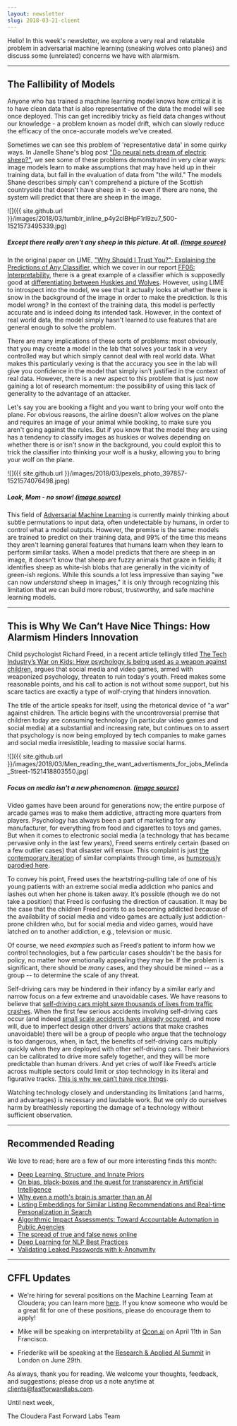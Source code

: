 ```yaml
---
layout: newsletter
slug: 2018-03-21-client
---
```


Hello!  In this week's newsletter, we explore a very real and relatable problem in adversarial machine learning (sneaking wolves onto planes) and discuss some (unrelated) concerns we have with alarmism.

---

## The Fallibility of Models

Anyone who has trained a machine learning model knows how critical it is to have
clean data that is also representative of the data the model will see once
deployed. This can get incredibly tricky as field data changes without our
knowledge - a problem known as model drift, which can slowly reduce the efficacy
of the once-accurate models we've created.

Sometimes we can see this problem of 'representative data' in some quirky ways.
In Janelle Shane's blog post ["Do neural nets dream of electric sheep?"][1], we see some
of these problems demonstrated in very clear ways: image models learn to make assumptions
that may have held up in their training data, but fail in the evaluation of data from
"the wild." The models Shane describes simply can't comprehend a picture of the Scottish
countryside that doesn't have sheep in it - so even if there are none, the system
will predict that there are sheep in the image.

![]({{ site.github.url }}/images/2018/03/tumblr_inline_p4y2clBHpF1rl9zu7_500-1521573495339.jpg)
##### Except there really aren't any sheep in this picture. At all. [(image source)](http://aiweirdness.com/post/171451900302/do-neural-nets-dream-of-electric-sheep)

In the original paper on LIME, ["Why Should I Trust You?": Explaining the
Predictions of Any Classifier][2], which we cover in our report [FF06: Interpretability][3], there is a great
example of a classifier which is supposedly good at [differentiating
between Huskies and Wolves][4]. However, using LIME to introspect into the model, we
see that it actually looks at whether there is snow in the background of the
image in order to make the prediction. Is this model wrong? In the context of
the training data, this model is perfectly accurate and is indeed doing its
intended task. However, in the context of real world data, the model simply
hasn't learned to use features that are general enough to solve the problem.

There are many implications of these sorts of problems: most obviously, that
you may create a model in the lab that solves your task in a very controlled way
but which simply cannot deal with real world data. What makes this particularly
vexing is that the accuracy you see in the lab will give you confidence in the
model that simply isn't justified in the context of real data. However, there is
a new aspect to this problem that is just now gaining a lot of research
momentum: the possibility of using this lack of generality to the advantage of
an attacker.

Let's say you are booking a flight and you want to bring your wolf onto the
plane. For obvious reasons, the airline doesn't allow wolves on the plane and
requires an image of your animal while booking, to make sure you aren't going
against the rules. But if you know that the model they are using has a tendency to
classify images as huskies or wolves depending on whether there is or isn't snow in the background, you could exploit this to
trick the classifier into thinking your wolf is a husky, allowing you to bring your wolf on the plane. 

![]({{ site.github.url }}/images/2018/03/pexels_photo_397857-1521574076498.jpeg)
##### Look, Mom - no snow! [(image source)](https://www.pexels.com/photo/animal-animal-photography-blur-canidae-397857/)

This field of [Adversarial Machine Learning][5] is currently mainly thinking
about subtle permutations to input data, often undetectable by humans, in order
to control what a model outputs. However, the premise is the same: models are
trained to predict on their training data, and 99% of the time this means they
aren't learning general features that humans learn when they learn to perform
similar tasks. When a model predicts that there are sheep in an image, it
doesn't know that sheep are fuzzy animals that graze in fields; it identifies sheep
as white-ish blobs that are generally in the vicinity of green-ish regions.
While this sounds a lot less impressive than saying "we can now _understand_
sheep in images," it is only through recognizing this limitation that we can
build more robust, trustworthy, and safe machine learning models.

[1]: http://aiweirdness.com/post/171451900302/do-neural-nets-dream-of-electric-sheep
[2]: https://arxiv.org/abs/1602.04938
[3]: https://www.fastforwardlabs.com/research/FF06
[4]: http://machine-master.blogspot.com/2017/01/explaining-predictions-of-any-classifier.html
[5]: https://blog.openai.com/adversarial-example-research/

---

## This is Why We Can’t Have Nice Things: How Alarmism Hinders Innovation

Child psychologist Richard Freed, in a recent article tellingly titled [The Tech Industry’s War on Kids: How psychology is being used as a weapon against children](https://medium.com/s/story/the-tech-industrys-psychological-war-on-kids-c452870464ce), argues that social media and video games, armed with weaponized psychology, threaten to ruin today's youth. Freed makes some reasonable points, and his call to action is not without some support, but his scare tactics are exactly a type of wolf-crying that hinders innovation.

The title of the article speaks for itself, using the rhetorical device of "a war" against children. The article begins with the uncontroversial premise that children today are consuming technology (in particular video games and social media) at a substantial and increasing rate, but continues on to assert that psychology is now being employed by tech companies to make games and social media irresistible, leading to massive social harms.

![]({{ site.github.url }}/images/2018/03/Men_reading_the_want_advertisments_for_jobs_Melinda_Street-1521418803550.jpg)
##### Focus on media isn't a new phenomenon. [(image source)](https://commons.wikimedia.org/wiki/File:Men_reading_the_want_advertisments_for_jobs,_Melinda_Street.jpg)

Video games have been around for generations now; the entire purpose of arcade games was to make them addictive, attracting more quarters from players. Psychology has always been a part of marketing for any manufacturer, for everything from food and cigarettes to toys and games. But when it comes to electronic social media (a technology that has became pervasive only in the last few years), Freed seems entirely certain (based on a few outlier cases) that disaster will ensue. This complaint is just [the contemporary iteration](https://xkcd.com/1601/) of similar complaints through time, as [humorously parodied here](http://half-boiled-extreme.tumblr.com/post/172067511070/ptenterprises-coldswarkids).

To convey his point, Freed uses the heartstring-pulling tale of one of his young patients with an extreme social media addiction who panics and lashes out when her phone is taken away. It’s possible (though we do not take a position) that Freed is confusing the direction of causation. It may be the case that the children Freed points to as becoming addicted *because* of the availability of social media and video games are actually just addiction-prone children who, but for social media and video games, would have latched on to another addiction, e.g., television or music.

Of course, we need *examples* such as Freed’s patient to inform how we control technologies, but a few particular cases shouldn't be the basis for policy, no matter how emotionally appealing they may be. If the problem is significant, there should be _many_ cases, and they should be mined -- as a group -- to determine the scale of any threat.

Self-driving cars may be hindered in their infancy by a similar early and narrow focus on a few extreme and unavoidable cases. We have reasons to believe that [self-driving cars might save thousands of lives from traffic crashes](https://www.wired.com/story/self-driving-cars-rand-report/). When the first few serious accidents involving self-driving cars occur (and indeed [small scale accidents have already occured](https://www.nytimes.com/2018/03/19/technology/uber-driverless-fatality.html), and more will, due to imperfect design other drivers’ actions that make crashes unavoidable) there will be a group of people who argue that the technology is too dangerous, when, in fact, the benefits of self-driving cars multiply quickly when they are deployed with other self-driving cars. Their behaviors can be calibrated to drive more safely together, and they will be more predictable than human drivers. And yet cries of wolf like Freed’s article across multiple sectors could limit or stop technology in its literal and figurative tracks. [This is why we can’t have nice things](https://english.stackexchange.com/questions/417320/what-is-the-origin-of-the-phrase-this-is-why-we-cant-have-nice-things).

Watching technology closely and understanding its limitations (and harms, and advantages) is necessary and laudable work. But we only do ourselves harm by breathlessly reporting the damage of a technology without sufficient observation.

---

## Recommended Reading

We love to read; here are a few of our more interesting finds this month:

* [Deep Learning, Structure, and Innate Priors](http://www.abigailsee.com/2018/02/21/deep-learning-structure-and-innate-priors.html?imm_mid=0fbae9&cmp=em-data-na-na-newsltr_ai_20180226)
* [On bias, black-boxes and the quest for transparency in Artificial Intelligence](https://medium.com/@virginiadignum/on-bias-black-boxes-and-the-quest-for-transparency-in-artificial-intelligence-bcde64f59f5b)
* [Why even a moth's brain is smarter than an AI](https://www.technologyreview.com/s/610278/why-even-a-moths-brain-is-smarter-than-an-ai/amp/)
* [Listing Embeddings for Similar Listing Recommendations and Real-time Personalization in Search](https://medium.com/airbnb-engineering/listing-embeddings-for-similar-listing-recommendations-and-real-time-personalization-in-search-601172f7603e)
* [Algorithmic Impact Assessments: Toward Accountable Automation in Public Agencies](https://medium.com/@AINowInstitute/algorithmic-impact-assessments-toward-accountable-automation-in-public-agencies-bd9856e6fdde)
* [The spread of true and false news online](http://science.sciencemag.org/content/359/6380/1146)
* [Deep Learning for NLP Best Practices](http://ruder.io/deep-learning-nlp-best-practices/)
* [Validating Leaked Passwords with k-Anonymity](https://blog.cloudflare.com/validating-leaked-passwords-with-k-anonymity/)

---

## CFFL Updates

* We're hiring for several positions on the Machine Learning Team at Cloudera; you can learn more [here](http://blog.fastforwardlabs.com/2018/03/21/join-the-machine-learning-team-at-cloudera.html).  If you know someone who would be a great fit for one of these positions, please do encourage them to apply!

* Mike will be speaking on interpretability at [Qcon.ai](https://qcon.ai/) on April 11th in San Francisco.

* Friederike will be speaking at the [Research & Applied AI Summit](https://raais.co/) in London on June 29th.

As always, thank you for reading. We welcome your thoughts, feedback, and suggestions; please drop us a note anytime at clients@fastforwardlabs.com.

Until next week,

The Cloudera Fast Forward Labs Team 
